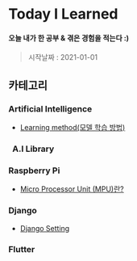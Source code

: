 # Today I Learned

#### 오늘 내가 한 공부 & 겪은 경험을 적는다 :)
> 시작날짜 : 2021-01-01

## 카테고리
### Artificial Intelligence
* [Learning method(모델 학습 방법)](https://github.com/BOSOEK/TIL/blob/main/A.I/Supervised%20learning.md)
### &nbsp;&nbsp;A.I Library

### Raspberry Pi
* [Micro Processor Unit (MPU)란?](https://hjeon.tistory.com/20)

### Django
* [Django Setting](https://github.com/BOSOEK/TIL/blob/main/Django/Django_Setting.md)

### Flutter
